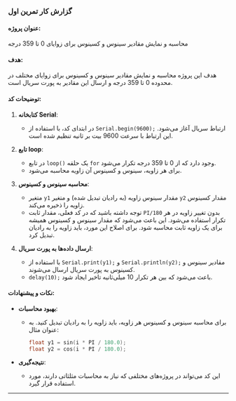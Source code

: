 ### گزارش کار تمرین اول

#### عنوان پروژه:
محاسبه و نمایش مقادیر سینوس و کسینوس برای زوایای 0 تا 359 درجه

#### هدف:
هدف این پروژه محاسبه و نمایش مقادیر سینوس و کسینوس برای زوایای مختلف در محدوده 0 تا 359 درجه و ارسال این مقادیر به پورت سریال است.

#### توضیحات کد:

1. **کتابخانه Serial**:
   - در ابتدای کد، با استفاده از `Serial.begin(9600);` ارتباط سریال آغاز می‌شود. این ارتباط با سرعت 9600 بیت بر ثانیه تنظیم شده است.

2. **تابع loop**:
   - در تابع `loop()` یک حلقه `for` وجود دارد که از 0 تا 359 درجه تکرار می‌شود.
   - برای هر زاویه، سینوس و کسینوس آن زاویه محاسبه می‌شود.

3. **محاسبه سینوس و کسینوس**:
   - متغیر `y1` مقدار سینوس زاویه (به رادیان تبدیل شده) و متغیر `y2` مقدار کسینوس زاویه را ذخیره می‌کند.
   - توجه داشته باشید که در کد فعلی، مقدار ثابت `PI/180` بدون تغییر زاویه در هر تکرار استفاده می‌شود. این باعث می‌شود که مقدار سینوس و کسینوس همیشه برای یک زاویه ثابت محاسبه شود. برای اصلاح این مورد، باید زاویه را به رادیان تبدیل کرد.

4. **ارسال داده‌ها به پورت سریال**:
   - با استفاده از `Serial.print(y1);` و `Serial.println(y2);` مقادیر سینوس و کسینوس به پورت سریال ارسال می‌شوند.
   - `delay(10);` باعث می‌شود که بین هر تکرار 10 میلی‌ثانیه تاخیر ایجاد شود.

#### نکات و پیشنهادات:

- **بهبود محاسبات**:
   - برای محاسبه سینوس و کسینوس هر زاویه، باید زاویه را به رادیان تبدیل کنید. به عنوان مثال:
     ```cpp
     float y1 = sin(i * PI / 180.0);
     float y2 = cos(i * PI / 180.0);
     ```

- **نتیجه‌گیری**:
   - این کد می‌تواند در پروژه‌های مختلفی که نیاز به محاسبات مثلثاتی دارند، مورد استفاده قرار گیرد.
---
